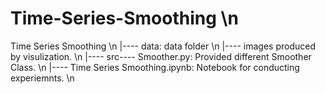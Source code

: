 # Time-Series-Smoothing \n
Time Series Smoothing \n
|---- data: data folder \n
|---- images produced by visulization. \n
|---- src---- Smoother.py: Provided different Smoother Class. \n
|---- Time Series Smoothing.ipynb: Notebook for conducting experiemnts. \n
